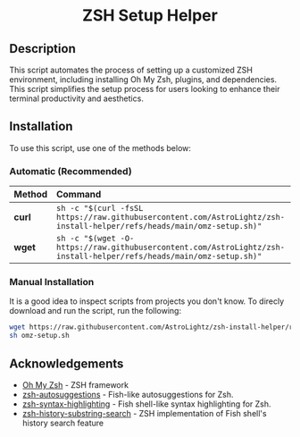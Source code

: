 <h1 align="center">ZSH Setup Helper</h1>

## Description
This script automates the process of setting up a customized ZSH environment, including installing Oh My Zsh, plugins, and dependencies. This script simplifies the setup process for users looking to enhance their terminal productivity and aesthetics.

## Installation
To use this script, use one of the methods below:

### Automatic (Recommended)

| Method    | Command                                                                                           |
| :-------- | :------------------------------------------------------------------------------------------------ |
| **curl**  | `sh -c "$(curl -fsSL https://raw.githubusercontent.com/AstroLightz/zsh-install-helper/refs/heads/main/omz-setup.sh)"` |
| **wget**  | `sh -c "$(wget -O- https://raw.githubusercontent.com/AstroLightz/zsh-install-helper/refs/heads/main/omz-setup.sh)"`   |

### Manual Installation
It is a good idea to inspect scripts from projects you don't know. To direcly download and run the script, run the following:

```sh
wget https://raw.githubusercontent.com/AstroLightz/zsh-install-helper/refs/heads/main/omz-setup.sh
sh omz-setup.sh
```

## Acknowledgements
- [Oh My Zsh](https://github.com/ohmyzsh/ohmyzsh/) - ZSH framework
- [zsh-autosuggestions](https://github.com/zsh-users/zsh-autosuggestions) - Fish-like autosuggestions for Zsh.
- [zsh-syntax-highlighting](https://github.com/zsh-users/zsh-syntax-highlighting) - Fish shell-like syntax highlighting for Zsh.
- [zsh-history-substring-search](https://github.com/zsh-users/zsh-history-substring-search) - ZSH implementation of Fish shell's history search feature
